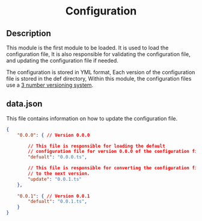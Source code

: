 <h1 align="center">
    Configuration
</h1>

## Description

This module is the first module to be loaded. It is used to load the configuration file,
It is also responsible for validating the configuration file, and updating the configuration file if needed.

The configuration is stored in YML format, Each version of the configuration file is stored in the def directory,
Within this module, the configuration files use a [3 number versioning system](https://en.wikipedia.org/wiki/Software_versioning).

## data.json

This file contains information on how to update the configuration file.

```json
{
    "0.0.0": { // Version 0.0.0

        // This file is responsible for loading the default 
        // configuration file for version 0.0.0 of the configuration file.
        "defualt": "0.0.0.ts",

        // This file is responsible for converting the configuration file
        // to the next version.
        "update": "0.0.1.ts"
    },
    
    "0.0.1": { // Version 0.0.1
        "defualt": "0.0.1.ts",
    }
}
```